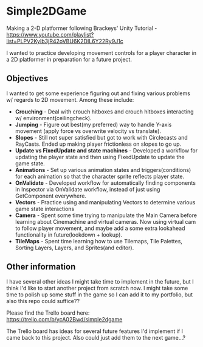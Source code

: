 # Simple2DGame
Making a 2-D platformer following Brackeys' Unity Tutorial - https://www.youtube.com/playlist?list=PLPV2KyIb3jR42oVBU6K2DIL6Y22Ry9J1c

I wanted to practice developing movement controls for a player character in a 2D platformer in preparation for a future project.

## Objectives 
I wanted to get some experience figuring out and fixing various problems w/ regards to 2D movement.
Among these include:
* **Crouching** - Deal with crouch hitboxes and crouch hitboxes interacting w/ environment(ceilingcheck).
* **Jumping** - Figure out best(my preferred) way to handle Y-axis movement (apply force vs overwrite velocity vs translate).
* **Slopes** - Still not super satisfied but got to work with Circlecasts and RayCasts. Ended up making player frictionless on slopes to go up.
* **Update vs FixedUpdate and state machines** - Developed a workflow for updating the player state and then using FixedUpdate to update the game state.
* **Animations** - Set up various animation states and triggers(conditions) for each animation so that the character sprite reflects player state.
* **OnValidate** - Developed workflow for automatically finding components in Inspector via OnValidate workflow, instead of just using GetComponent everywhere.
* **Vectors** - Practice using and manipulating Vectors to determine various game state interactions
* **Camera** - Spent some time trying to manipulate the Main Camera before learning about Cinemachine and virtual cameras. Now using virtual cam to follow player movement, and maybe add a some extra lookahead functionality in future(lookdown + lookup).
* **TileMaps** - Spent time learning how to use Tilemaps, Tile Palettes, Sorting Layers, Layers, and Sprites(and editor).

## Other information
I have several other ideas I might take time to implement in the future, but I think I'd like to start another project from scratch now.
I might take some time to polish up some stuff in the game so I can add it to my portfolio, but also this repo could suffice??

Please find the Trello board here: https://trello.com/b/ycA02Bwd/simple2dgame

The Trello board has ideas for several future features I'd implement if I came back to this project. Also could just add them to the next game...?

